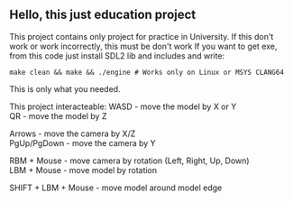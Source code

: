 ## Hello, this just education project
This project contains only project for practice in University. If this don't work or work incorrectly, this must be don't work
If you want to get exe, from this code just install SDL2 lib and includes and write:
```
make clean && make && ./engine # Works only on Linux or MSYS CLANG64
```
This is only what you needed.

This project interacteable:
WASD - move the model by X or Y \
QR   - move the model by Z 

Arrows - move the camera by X/Z \
PgUp/PgDown - move the camera by Y 

RBM + Mouse - move camera by rotation (Left, Right, Up, Down) \
LBM + Mouse - move model by rotation 

SHIFT + LBM + Mouse - move model around model edge
